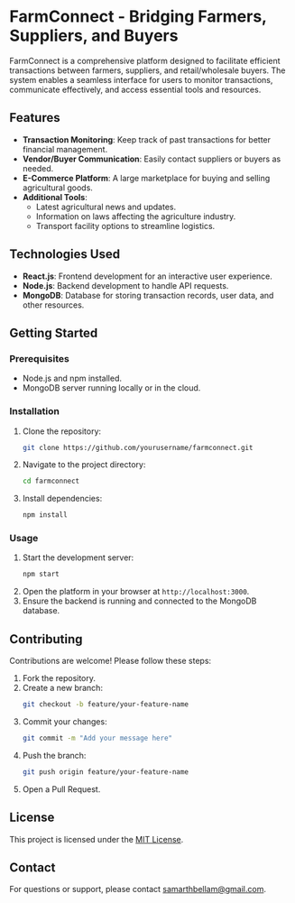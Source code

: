 # FarmConnect - Bridging Farmers, Suppliers, and Buyers

FarmConnect is a comprehensive platform designed to facilitate efficient transactions between farmers, suppliers, and retail/wholesale buyers. The system enables a seamless interface for users to monitor transactions, communicate effectively, and access essential tools and resources.

## Features
- **Transaction Monitoring**: Keep track of past transactions for better financial management.
- **Vendor/Buyer Communication**: Easily contact suppliers or buyers as needed.
- **E-Commerce Platform**: A large marketplace for buying and selling agricultural goods.
- **Additional Tools**:
  - Latest agricultural news and updates.
  - Information on laws affecting the agriculture industry.
  - Transport facility options to streamline logistics.

## Technologies Used
- **React.js**: Frontend development for an interactive user experience.
- **Node.js**: Backend development to handle API requests.
- **MongoDB**: Database for storing transaction records, user data, and other resources.

## Getting Started

### Prerequisites
- Node.js and npm installed.
- MongoDB server running locally or in the cloud.

### Installation
1. Clone the repository:
   ```bash
   git clone https://github.com/yourusername/farmconnect.git
   ```
2. Navigate to the project directory:
   ```bash
   cd farmconnect
   ```
3. Install dependencies:
   ```bash
   npm install
   ```

### Usage
1. Start the development server:
   ```bash
   npm start
   ```
2. Open the platform in your browser at `http://localhost:3000`.
3. Ensure the backend is running and connected to the MongoDB database.

## Contributing
Contributions are welcome! Please follow these steps:
1. Fork the repository.
2. Create a new branch:
   ```bash
   git checkout -b feature/your-feature-name
   ```
3. Commit your changes:
   ```bash
   git commit -m "Add your message here"
   ```
4. Push the branch:
   ```bash
   git push origin feature/your-feature-name
   ```
5. Open a Pull Request.

## License
This project is licensed under the [MIT License](LICENSE).

## Contact
For questions or support, please contact samarthbellam@gmail.com.
